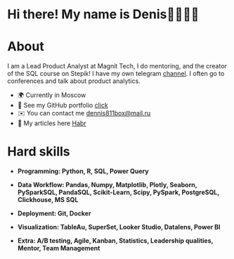 # Hi there! My name is Denis👋👨🏻‍💻



# About

I am a Lead Product Analyst at Magnit Tech, I do mentoring, and the creator of the SQL course on Stepik! I have my own telegram [channel](https://t.me/product_analytics_hub). I often go to conferences and talk about product analytics.


* 🌍 Currently in Moscow
* 🔧 See my GitHub portfolio [click](https://github.com/deNzik3/data_analytics_projects)
* ✉️ You can contact me  [dennis811box@mail.ru](mailto:dennis811box@mail.ru)
* 📝 My articles here [Habr](https://habr.com/ru/users/denzceo/publications/articles/)


# Hard skills

* **Programming: Python, R, SQL, Power Query**


* **Data Workflow: Pandas, Numpy, Matplotlib, Plotly, Seaborn, PySparkSQL, PandaSQL, Scikit-Learn, Scipy, PySpark, PostgreSQL, Clickhouse, MS SQL**

* **Deployment: Git, Docker**

* **Visualization: TableAu, SuperSet, Looker Studio, Datalens, Power BI**

* **Extra: A/B testing, Agile, Kanban, Statistics, Leadership qualities, Mentor, Team Management**








